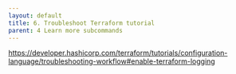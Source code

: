 ```yaml
---
layout: default
title: 6. Troubleshoot Terraform tutorial
parent: 4 Learn more subcommands
---
```


https://developer.hashicorp.com/terraform/tutorials/configuration-language/troubleshooting-workflow#enable-terraform-logging